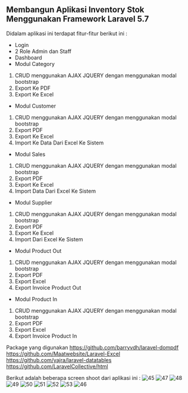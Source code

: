 ## Membangun Aplikasi Inventory Stok Menggunakan Framework Laravel 5.7 

Didalam aplikasi ini terdapat fitur-fitur berikut ini :

- Login
- 2 Role Admin dan Staff
- Dashboard
- Modul Category
1. CRUD menggunakan AJAX JQUERY dengan menggunakan modal bootstrap
2. Export Ke PDF 
3. Export Ke Excel

- Modul Customer
1. CRUD menggunakan AJAX JQUERY dengan menggunakan modal bootstrap
2. Export PDF 
3. Export Ke Excel
4. Import Ke Data Dari Excel Ke Sistem

- Modul Sales
1. CRUD menggunakan AJAX JQUERY dengan menggunakan modal bootstrap
2. Export PDF 
3. Export Ke Excel
4. Import Data Dari Excel Ke Sistem

- Modul Supplier
1. CRUD menggunakan AJAX JQUERY dengan menggunakan modal bootstrap
2. Export PDF 
3. Export Ke Excel
4. Import Dari Excel Ke Sistem

- Modul Product Out
1. CRUD menggunakan AJAX JQUERY dengan menggunakan modal bootstrap
2. Export PDF 
3. Export Excel
4. Export Invoice Product Out

- Modul Product In
1. CRUD menggunakan AJAX JQUERY dengan menggunakan modal bootstrap
2. Export PDF 
3. Export Excel
4. Export Invoice Product In 

Package yang digunakan 
https://github.com/barryvdh/laravel-dompdf
https://github.com/Maatwebsite/Laravel-Excel
https://github.com/yajra/laravel-datatables
https://github.com/LaravelCollective/html


Berikut adalah beberapa screen shoot dari aplikasi ini :
![45](https://user-images.githubusercontent.com/13019337/50317477-67b2a800-04ee-11e9-9d44-c08d2f245b8b.png)
![47](https://user-images.githubusercontent.com/13019337/50317486-700ae300-04ee-11e9-9214-acb3895c8f27.png)
![48](https://user-images.githubusercontent.com/13019337/50317487-70a37980-04ee-11e9-9d9c-d9a865701864.png)
![49](https://user-images.githubusercontent.com/13019337/50317488-70a37980-04ee-11e9-8b74-57f8fd3b3017.png)
![50](https://user-images.githubusercontent.com/13019337/50317489-70a37980-04ee-11e9-9265-94b543928d2b.png)
![51](https://user-images.githubusercontent.com/13019337/50317490-713c1000-04ee-11e9-8dd2-36e8191d57f9.png)
![52](https://user-images.githubusercontent.com/13019337/50317491-713c1000-04ee-11e9-8f27-abd801d88577.png)
![53](https://user-images.githubusercontent.com/13019337/50317492-71d4a680-04ee-11e9-9de8-066d4102f5c7.png)
![46](https://user-images.githubusercontent.com/13019337/50317497-76995a80-04ee-11e9-911f-8ea8b3137198.png)
